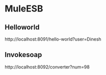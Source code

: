 # MuleESB

## Helloworld
http://localhost:8091/hello-world?user=Dinesh


## Invokesoap
http://localhost:8092/converter?num=98